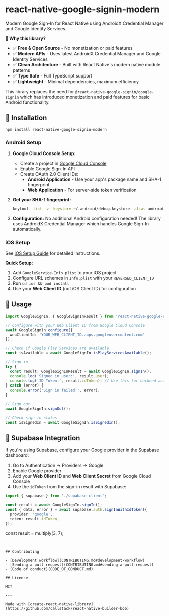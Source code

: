 # react-native-google-signin-modern

Modern Google Sign-In for React Native using AndroidX Credential Manager and Google Identity Services.

**🚀 Why this library?**
- ✅ **Free & Open Source** - No monetization or paid features
- ✅ **Modern APIs** - Uses latest AndroidX Credential Manager and Google Identity Services
- ✅ **Clean Architecture** - Built with React Native's modern native module patterns
- ✅ **Type Safe** - Full TypeScript support
- ✅ **Lightweight** - Minimal dependencies, maximum efficiency

This library replaces the need for `@react-native-google-signin/google-signin` which has introduced monetization and paid features for basic Android functionality.

## 🔧 Installation

```sh
npm install react-native-google-signin-modern
```

### Android Setup

1. **Google Cloud Console Setup:**
   - Create a project in [Google Cloud Console](https://console.cloud.google.com/)
   - Enable Google Sign-In API
   - Create OAuth 2.0 Client IDs:
     - **Android Application** - Use your app's package name and SHA-1 fingerprint
     - **Web Application** - For server-side token verification

2. **Get your SHA-1 fingerprint:**
   ```bash
   keytool -list -v -keystore ~/.android/debug.keystore -alias androiddebugkey -storepass android -keypass android | grep SHA1
   ```

3. **Configuration:**
   No additional Android configuration needed! The library uses AndroidX Credential Manager which handles Google Sign-In automatically.

### iOS Setup

See [iOS Setup Guide](docs/ios-setup.md) for detailed instructions.

**Quick Setup:**
1. Add `GoogleService-Info.plist` to your iOS project
2. Configure URL schemes in `Info.plist` with your `REVERSED_CLIENT_ID`
3. Run `cd ios && pod install`
4. Use your **Web Client ID** (not iOS Client ID) for configuration

## 📱 Usage

```typescript
import GoogleSignIn, { GoogleSignInResult } from 'react-native-google-signin-modern';

// Configure with your Web Client ID from Google Cloud Console
await GoogleSignIn.configure({
  webClientId: 'YOUR_WEB_CLIENT_ID.apps.googleusercontent.com'
});

// Check if Google Play Services are available
const isAvailable = await GoogleSignIn.isPlayServicesAvailable();

// Sign in
try {
  const result: GoogleSignInResult = await GoogleSignIn.signIn();
  console.log('Signed in user:', result.user);
  console.log('ID Token:', result.idToken); // Use this for backend authentication
} catch (error) {
  console.error('Sign in failed:', error);
}

// Sign out
await GoogleSignIn.signOut();

// Check sign-in status
const isSignedIn = await GoogleSignIn.isSignedIn();
```

## 🔑 Supabase Integration

If you're using Supabase, configure your Google provider in the Supabase dashboard:

1. Go to Authentication → Providers → Google
2. Enable Google provider
3. Add your **Web Client ID** and **Web Client Secret** from Google Cloud Console
4. Use the `idToken` from the sign-in result with Supabase:

```typescript
import { supabase } from './supabase-client';

const result = await GoogleSignIn.signIn();
const { data, error } = await supabase.auth.signInWithIdToken({
  provider: 'google',
  token: result.idToken,
});
```

const result = multiply(3, 7);
```


## Contributing

- [Development workflow](CONTRIBUTING.md#development-workflow)
- [Sending a pull request](CONTRIBUTING.md#sending-a-pull-request)
- [Code of conduct](CODE_OF_CONDUCT.md)

## License

MIT

---

Made with [create-react-native-library](https://github.com/callstack/react-native-builder-bob)
